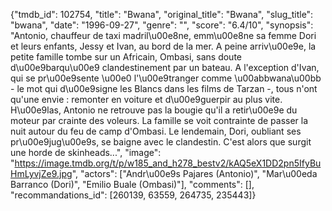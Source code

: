{"tmdb_id": 102754, "title": "Bwana", "original_title": "Bwana", "slug_title": "bwana", "date": "1996-09-27", "genre": "", "score": "6.4/10", "synopsis": "Antonio, chauffeur de taxi madril\u00e8ne, emm\u00e8ne sa femme Dori et leurs enfants, Jessy et Ivan, au bord de la mer. A peine arriv\u00e9e, la petite famille tombe sur un Africain, Ombasi, sans doute d\u00e9barqu\u00e9 clandestinement par un bateau. A l'exception d'Ivan, qui se pr\u00e9sente \u00e0 l'\u00e9tranger comme \u00abbwana\u00bb - le mot qui d\u00e9signe les Blancs dans les films de Tarzan -, tous n'ont qu'une envie : remonter en voiture et d\u00e9guerpir au plus vite. H\u00e9las, Antonio ne retrouve pas la bougie qu'il a retir\u00e9e du moteur par crainte des voleurs. La famille se voit contrainte de passer la nuit autour du feu de camp d'Ombasi. Le lendemain, Dori, oubliant ses pr\u00e9jug\u00e9s, se baigne avec le clandestin. C'est alors que surgit une horde de skinheads...", "image": "https://image.tmdb.org/t/p/w185_and_h278_bestv2/kAQ5eX1DD2pn5IfyBuHmLyvjZe9.jpg", "actors": ["Andr\u00e9s Pajares (Antonio)", "Mar\u00eda Barranco (Dori)", "Emilio Buale (Ombasi)"], "comments": [], "recommandations_id": [260139, 63559, 264735, 235443]}